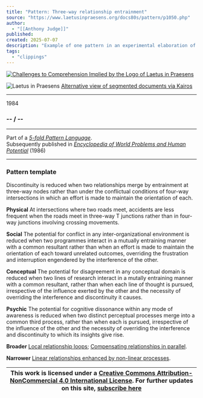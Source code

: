 ```yaml
---
title: "Pattern: Three-way relationship entrainment"
source: "https://www.laetusinpraesens.org/docs80s/pattern/p1050.php"
author:
  - "[[Anthony Judge]]"
published:
created: 2025-07-07
description: "Example of one pattern in an experimental elaboration of a 5-fold pattern language. This explores the parallel between patterns at the physical level, the social level, the conceptual level, and the psychic level in the light of an underlying template based on the insights of Christopher Alexander"
tags:
  - "clippings"
---
```

[![Challenges to Comprehension Implied by the Logo
of Laetus in Praesens](https://www.laetusinpraesens.org/common/images/achngcol.jpg "Challenges to Comprehension Implied by the Logo
of Laetus in Praesens")](https://www.laetusinpraesens.org/context/logo_laetus.php)

![Laetus in Praesens](https://www.laetusinpraesens.org/common/images/laetus_title2.png) [Alternative view of segmented documents via Kairos](https://kairos.laetusinpraesens.org/p1050_8_pat_h_1)

---

1984

### \-- / --

---

Part of a *[5-fold Pattern Language](https://www.laetusinpraesens.org/docs80s/84patlan.php)*.  
Subsequently published in *[Encyclopedia of World Problems and Human Potential](https://www.un-intelligible.org/projects/homeency.php)* (1986)

---

### Pattern template

Discontinuity is reduced when two relationships merge by entrainment at three-way nodes rather than under the conflictual conditions of four-way intersections in which an effort is made to maintain the orientation of each.

**Physical** At intersections where two roads meet, accidents are less frequent when the roads meet in three-way T junctions rather than in four-way junctions involving crossing movements.

**Social** The potential for conflict in any inter-organizational environment is reduced when two programmes interact in a mutually entraining manner with a common resultant rather than when an effort is made to maintain the orientation of each toward unrelated outcomes, overriding the frustration and interruption engendered by the interference of the other.

**Conceptual** The potential for disagreement in any conceptual domain is reduced when two lines of research interact in a mutally entraining manner with a common resultant, rather than when each line of thought is pursued, irrespective of the influence exerted by the other and the necessity of overriding the interference and discontinuity it causes.

**Psychic** The potential for cognitive dissonance within any mode of awareness is reduced when two distinct perceptual processes merge into a common third process, rather than when each is pursued, irrespective of the influence of the other and the necessity of overriding the interference and discontinuity to which its insights give rise.

**Broader** [Local relationship loops](https://www.laetusinpraesens.org/docs80s/pattern/p1049.php); [Compensating relationships in parallel](https://www.laetusinpraesens.org/docs80s/pattern/p1023.php).

**Narrower** [Linear relationships enhanced by non-linear processes](https://www.laetusinpraesens.org/docs80s/pattern/p1051.php).

| This work is licensed under a [Creative Commons Attribution-NonCommercial 4.0 International License](http://creativecommons.org/licenses/by-nc/4.0/).  For further updates on this site, [subscribe here](https://laetusinpraesens.us19.list-manage.com/subscribe/post?u=1b1bc3aae057999099ff24455&id=4c64c53b45) |
| --- |